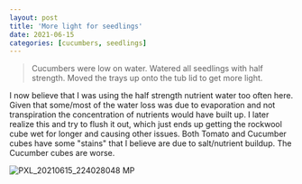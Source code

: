 ```yaml
---
layout: post
title: 'More light for seedlings'
date: 2021-06-15
categories: [cucumbers, seedlings]
---
```


> Cucumbers were low on water. Watered all seedlings with half strength. Moved the trays up onto the tub lid to get more light.

I now believe that I was using the half strength nutrient water too often here. Given that some/most of the water loss was due to evaporation and not transpiration the concentration of nutrients would have built up. I later realize this and try to flush it out, which just ends up getting the rockwool cube wet for longer and causing other issues. Both Tomato and Cucumber cubes have some "stains" that I believe are due to salt/nutrient buildup. The Cucumber cubes are worse.

![PXL_20210615_224028048 MP](https://user-images.githubusercontent.com/352979/128102918-7e557a42-9761-414f-8acf-1d8f759d5d7a.jpg)
